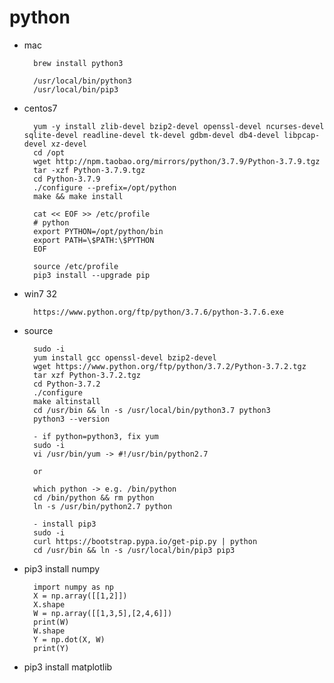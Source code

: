 # python

- mac

        brew install python3
        
        /usr/local/bin/python3
        /usr/local/bin/pip3

- centos7

        yum -y install zlib-devel bzip2-devel openssl-devel ncurses-devel sqlite-devel readline-devel tk-devel gdbm-devel db4-devel libpcap-devel xz-devel
        cd /opt
        wget http://npm.taobao.org/mirrors/python/3.7.9/Python-3.7.9.tgz
        tar -xzf Python-3.7.9.tgz
        cd Python-3.7.9
        ./configure --prefix=/opt/python
        make && make install

        cat << EOF >> /etc/profile
        # python
        export PYTHON=/opt/python/bin
        export PATH=\$PATH:\$PYTHON
        EOF

        source /etc/profile
        pip3 install --upgrade pip
        
- win7 32

        https://www.python.org/ftp/python/3.7.6/python-3.7.6.exe

- source

        sudo -i
        yum install gcc openssl-devel bzip2-devel
        wget https://www.python.org/ftp/python/3.7.2/Python-3.7.2.tgz
        tar xzf Python-3.7.2.tgz
        cd Python-3.7.2
        ./configure
        make altinstall
        cd /usr/bin && ln -s /usr/local/bin/python3.7 python3
        python3 --version

        - if python=python3, fix yum
        sudo -i
        vi /usr/bin/yum -> #!/usr/bin/python2.7

        or

        which python -> e.g. /bin/python
        cd /bin/python && rm python
        ln -s /usr/bin/python2.7 python

        - install pip3
        sudo -i
        curl https://bootstrap.pypa.io/get-pip.py | python
        cd /usr/bin && ln -s /usr/local/bin/pip3 pip3

- pip3 install numpy

        import numpy as np
        X = np.array([[1,2]])
        X.shape
        W = np.array([[1,3,5],[2,4,6]])
        print(W)
        W.shape
        Y = np.dot(X, W)
        print(Y)

- pip3 install matplotlib
